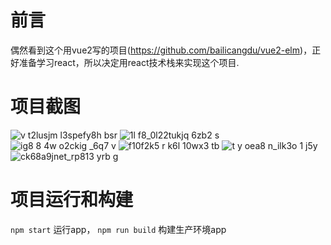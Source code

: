 # 前言
偶然看到这个用vue2写的项目(https://github.com/bailicangdu/vue2-elm)，正好准备学习react，所以决定用react技术栈来实现这个项目.
# 项目截图
![v t2lusjm l3spefy8h bsr](https://cloud.githubusercontent.com/assets/7224044/24667206/36bb092c-1995-11e7-8d5e-359fa7bad8d6.png)
![1l f8_0l22tukjq 6zb2 s](https://cloud.githubusercontent.com/assets/7224044/24667250/69cd5d10-1995-11e7-8ef5-097010b0047d.png)
![ig8 8 4w o2ckig _6q7 v](https://cloud.githubusercontent.com/assets/7224044/24667275/810cd8ac-1995-11e7-8579-1473e6faf441.png)
![f10f2k5 r k6l 10wx3 tb](https://cloud.githubusercontent.com/assets/7224044/24667311/9eaaf4de-1995-11e7-83f6-c4d7d879f930.png)
![t y oea8 n_ilk3o 1 j5y](https://cloud.githubusercontent.com/assets/7224044/24667346/bcb5058c-1995-11e7-8fd4-3a05a9c4e437.png)
![ck68a9jnet_rp813 yrb g](https://cloud.githubusercontent.com/assets/7224044/24667368/d007b9ae-1995-11e7-84a8-4ebeb9d7ea5a.png)
# 项目运行和构建
 `npm start` 运行app，
 `npm run build` 构建生产环境app

